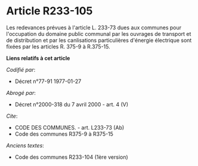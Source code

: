 # Article R233-105

Les redevances prévues à l'article L. 233-73 dues aux communes pour l'occupation du domaine public communal par les ouvrages
de transport et de distribution et par les canlisations particulières d'énergie électrique sont fixées par les articles R.
375-9 à R.375-15.

**Liens relatifs à cet article**

_Codifié par_:

  - Décret n°77-91 1977-01-27

_Abrogé par_:

  - Décret n°2000-318 du 7 avril 2000 - art. 4 (V)

_Cite_:

  - CODE DES COMMUNES. - art. L233-73 (Ab)
  - Code des communes R375-9 à R375-15

_Anciens textes_:

  - Code des communes R233-104 (1ère version)
